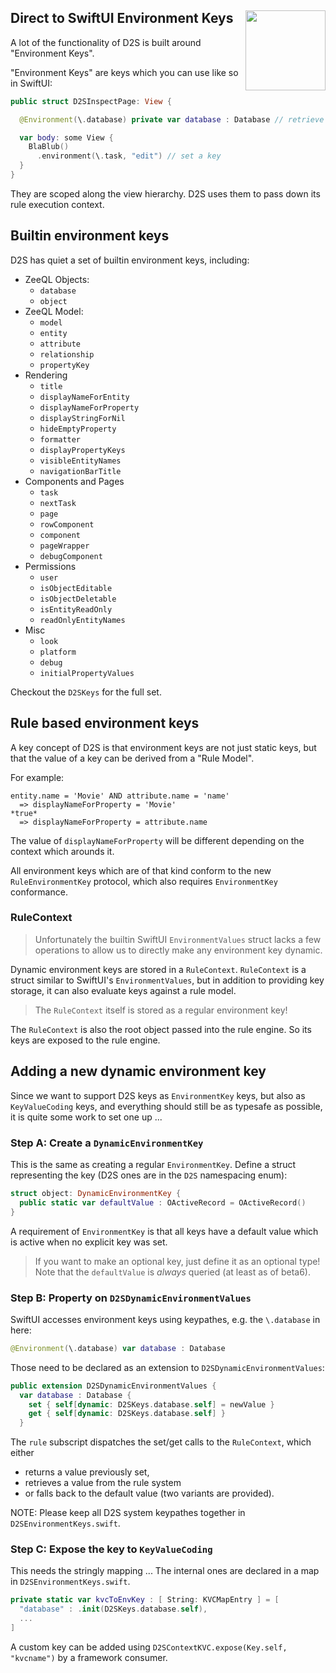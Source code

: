 <h2>Direct to SwiftUI Environment Keys
  <img src="http://zeezide.com/img/d2s/D2SIcon.svg"
       align="right" width="128" height="128" />
</h2>

A lot of the functionality of D2S is built around "Environment Keys".

"Environment Keys" are keys which you can use like so in SwiftUI:

```swift
public struct D2SInspectPage: View {

  @Environment(\.database) private var database : Database // retrieve a key

  var body: some View {
    BlaBlub()
      .environment(\.task, "edit") // set a key
  }
}
```

They are scoped along the view hierarchy. D2S uses them to pass down its rule
execution context.

## Builtin environment keys

D2S has quiet a set of builtin environment keys, including:
- ZeeQL Objects:
  - `database`
  - `object`
- ZeeQL Model:
  - `model`
  - `entity`
  - `attribute`
  - `relationship`
  - `propertyKey`
- Rendering
  - `title`
  - `displayNameForEntity`
  - `displayNameForProperty`
  - `displayStringForNil`
  - `hideEmptyProperty`
  - `formatter`
  - `displayPropertyKeys`
  - `visibleEntityNames`
  - `navigationBarTitle`
- Components and Pages
  - `task`
  - `nextTask`
  - `page`
  - `rowComponent`
  - `component`
  - `pageWrapper`
  - `debugComponent`
- Permissions
  - `user`
  - `isObjectEditable`
  - `isObjectDeletable`
  - `isEntityReadOnly`
  - `readOnlyEntityNames`
- Misc
  - `look`
  - `platform`
  - `debug`
  - `initialPropertyValues`

Checkout the `D2SKeys` for the full set.


## Rule based environment keys

A key concept of D2S is that environment keys are not just static keys,
but that the value of a key can be derived from a "Rule Model".

For example:

```
entity.name = 'Movie' AND attribute.name = 'name' 
  => displayNameForProperty = 'Movie'
*true* 
  => displayNameForProperty = attribute.name
```

The value of `displayNameForProperty` will be different depending on the context
which arounds it.

All environment keys which are of that kind conform to the new 
`RuleEnvironmentKey` protocol, which also requires `EnvironmentKey`
conformance.

### RuleContext

> Unfortunately the builtin SwiftUI `EnvironmentValues` struct lacks a few 
> operations to allow us to directly make any environment key dynamic.

Dynamic environment keys are stored in a `RuleContext`. `RuleContext` is a
struct similar to SwiftUI's `EnvironmentValues`, but in addition to providing 
key storage, it can also evaluate keys against a rule model.

> The `RuleContext` itself is stored as a regular environment key!

The `RuleContext` is also the root object passed into the rule engine. So its
keys are exposed to the rule engine.


## Adding a new dynamic environment key

Since we want to support D2S keys as `EnvironmentKey` keys,
but also as `KeyValueCoding` keys,
and everything should still be as typesafe as possible,
it is quite some work to set one up ...

### Step A: Create a `DynamicEnvironmentKey`

This is the same as creating a regular `EnvironmentKey`.
Define a struct representing the key (D2S ones are in the `D2S` namespacing 
enum):
```swift
struct object: DynamicEnvironmentKey {
  public static var defaultValue : OActiveRecord = OActiveRecord()
}
```
A requirement of `EnvironmentKey` is that all keys have a default value which is 
active when no explicit key was set.

> If you want to make an optional key, just define it as an optional type!
> Note that the `defaultValue` is _always_ queried (at least as of beta6).

### Step B: Property on `D2SDynamicEnvironmentValues`

SwiftUI accesses environment keys using keypathes, e.g. the `\.database` in 
here:

```swift
@Environment(\.database) var database : Database
```

Those need to be declared as an extension to `D2SDynamicEnvironmentValues`:

```swift
public extension D2SDynamicEnvironmentValues {
  var database : Database {
    set { self[dynamic: D2SKeys.database.self] = newValue }
    get { self[dynamic: D2SKeys.database.self] }
  }
```

The `rule` subscript dispatches the set/get calls to the `RuleContext`, which 
either
- returns a value previously set,
- retrieves a value from the rule system
- or falls back to the default value (two variants are provided).

NOTE: Please keep all D2S system keypathes together in
      `D2SEnvironmentKeys.swift`.


### Step C: Expose the key to `KeyValueCoding`

This needs the stringly mapping ... The internal ones are declared in a map in
`D2SEnvironmentKeys.swift`.
```swift
private static var kvcToEnvKey : [ String: KVCMapEntry ] = [
  "database" : .init(D2SKeys.database.self),
  ...
]
```

A custom key can be added using `D2SContextKVC.expose(Key.self, "kvcname")`
by a framework consumer.
